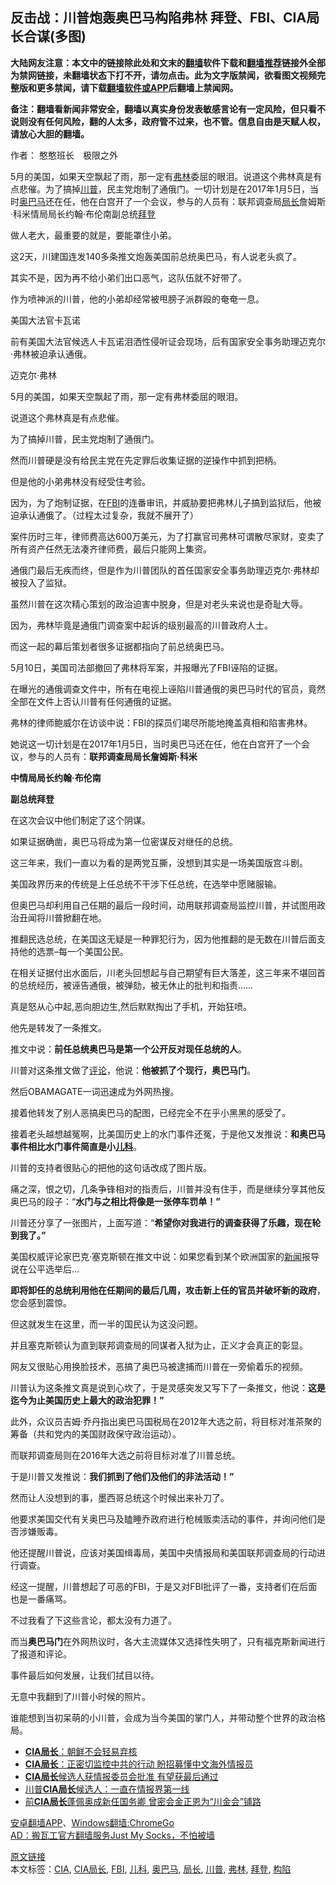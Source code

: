  <h2>反击战：川普炮轰奥巴马构陷弗林 拜登、FBI、CIA局长合谋(多图)</h2> <p class="notice"><b>大陆网友注意：本文中的链接除此处和文末的<a href="https://github.com/bannedbook/fanqiang" >翻墙</a>软件下载和<a href="https://github.com/killgcd/justmysocks/blob/master/README.md">翻墙推荐</a>链接外全部为禁网链接，未翻墙状态下打不开，请勿点击。此为文字版禁闻，欲看图文视频完整版和更多禁闻，请下载<a href="https://github.com/bannedbook/fanqiang">翻墙软件或APP</a>后翻墙上禁闻网。</p><p>备注：翻墙看新闻非常安全，翻墙以真实身份发表敏感言论有一定风险，但只看不说则没有任何风险，翻的人太多，政府管不过来，也不管。信息自由是天赋人权，请放心大胆的翻墙。</b></p>  <div class="entry"> <p>作者： 憨憨班长　极限之外</p> <p id="summary">5月的美国，如果天空飘起了雨，那一定有<a href="https://www.bannedbook.org/bnews/tag/%e5%bc%97%e6%9e%97/" class="st_tag internal_tag" rel="tag" title="标签 弗林 下的日志">弗林</a>委屈的眼泪。说道这个弗林真是有点悲催。为了搞掉<a href="https://www.bannedbook.org/bnews/tag/%e5%b7%9d%e6%99%ae/" class="st_tag internal_tag" rel="tag" title="标签 川普 下的日志">川普</a>，民主党炮制了通俄门。一切计划是在2017年1月5日，当时<a href="https://www.bannedbook.org/bnews/tag/%e5%a5%a5%e5%b7%b4%e9%a9%ac/" class="st_tag internal_tag" rel="tag" title="标签 奥巴马 下的日志">奥巴马</a>还在任，他在白宫开了一个会议，参与的人员有：联邦调查局<a href="https://www.bannedbook.org/bnews/tag/%E5%B1%80%E9%95%BF/" class="st_tag internal_tag" rel="tag" title="标签 局长 下的日志">局长</a>詹姆斯·科米情局局长约翰·布伦南副总统<a href="https://www.bannedbook.org/bnews/tag/%e6%8b%9c%e7%99%bb/" class="st_tag internal_tag" rel="tag" title="标签 拜登 下的日志">拜登</a></p> <p id="conimg">做人老大，最重要的就是，要能罩住小弟。</p> <p>这2天，川建国连发140多条推文炮轰美国前总统奥巴马，有人说老头疯了。</p> <p>其实不是，因为再不给小弟们出口恶气，这队伍就不好带了。</p> <p>作为喷神派的川普，他的小弟却经常被甩膀子派群殴的奄奄一息。</p> <p>美国大法官卡瓦诺</p> <p>前有美国大法官候选人卡瓦诺泪洒性侵听证会现场，后有国家安全事务助理迈克尔·弗林被迫承认通俄。</p> <p><strong></strong></p> <p>迈克尔·弗林</p> <p>5月的美国，如果天空飘起了雨，那一定有弗林委屈的眼泪。</p> <p>说道这个弗林真是有点悲催。</p> <p>为了搞掉川普，民主党炮制了通俄门。</p> <p>然而川普硬是没有给民主党在先定罪后收集证据的逆操作中抓到把柄。</p> <p>但是他的小弟弗林没有经受住考验。</p> <p>因为，为了炮制证据，在<a href="https://www.bannedbook.org/bnews/tag/fbi/" class="st_tag internal_tag" rel="tag" title="标签 FBI 下的日志">FBI</a>的连番审讯，并威胁要把弗林儿子搞到监狱后，他被迫承认通俄了。（过程太过复杂，我就不展开了）</p> <p>案件历时三年，律师费高达600万美元，为了打赢官司弗林可谓散尽家财，变卖了所有资产任然无法凑齐律师费，最后只能网上集资。</p> <p>通俄门最后无疾而终，但是作为川普团队的首任国家安全事务助理迈克尔·弗林却被投入了监狱。</p>  <p>虽然川普在这次精心策划的政治迫害中脱身，但是对老头来说也是奇耻大辱。</p> <p>因为，弗林毕竟是通俄门调查案中起诉的级别最高的川普政府人士。</p> <p>而这一起的幕后策划者很多证据都指向了前总统奥巴马。</p> <p>5月10日，美国司法部撤回了弗林将军案，并报曝光了FBI诬陷的证据。</p> <p>在曝光的通俄调查文件中，所有在电视上诬陷川普通俄的奥巴马时代的官员，竟然全部在文件上否认川普有任何通俄的证据。</p> <p>弗林的律师鲍威尔在访谈中说：FBI的探员们竭尽所能地掩盖真相和陷害弗林。</p> <p>她说这一切计划是在2017年1月5日，当时奥巴马还在任，他在白宫开了一个会议，参与的人员有：<strong>联邦调查局局长詹姆斯</strong><strong>·</strong><strong>科米</strong></p> <p><strong>中情局局长约翰</strong><strong>·</strong><strong>布伦南</strong></p> <p><strong>副总统拜登</strong></p> <p>在这次会议中他们制定了这个阴谋。</p> <p>如果证据确凿，奥巴马将成为第一位密谋反对继任的总统。</p> <p>这三年来，我们一直以为看的是两党互撕，没想到其实是一场美国版宫斗剧。</p> <p>美国政界历来的传统是上任总统不干涉下任总统，在选举中愿赌服输。</p> <p>但奥巴马却利用自己任期的最后一段时间，动用联邦调查局监控川普，并试图用政治丑闻将川普掀翻在地。</p> <p>推翻民选总统，在美国这无疑是一种罪犯行为，因为他推翻的是无数在川普后面支持他的选票–每一个美国公民。</p> <p>在相关证据付出水面后，川老头回想起与自己期望有巨大落差，这三年来不堪回首的总统经历，被诬告通俄，被弹劾，被无休止的批判和指责……</p> <p>真是怒从心中起,恶向胆边生,然后默默掏出了手机，开始狂喷。</p> <p>他先是转发了一条推文。</p>  <p>推文中说：<strong>前任总统奥巴马是第一个公开反对现任总统的人</strong>。</p> <p>川普对这条推文做了<span class='wp_keywordlink_affiliate'><a href="https://www.bannedbook.org/bnews/comments/" title="新闻评论" target="_blank">评论</a></span>，他说：<strong>他被抓了个现行，奥巴马门</strong>。</p> <p>然后OBAMAGATE一词迅速成为外网热搜。</p> <p><strong></strong></p> <p>接着他转发了别人恶搞奥巴马的配图，已经完全不在乎小黑黑的感受了。</p> <p><strong></strong></p> <p>接着老头越想越冤啊，比美国历史上的水门事件还冤，于是他又发推说：<strong>和奥巴马事件相比水门事件简直是小<a href="https://www.bannedbook.org/bnews/tag/%E5%84%BF%E7%A7%91/" class="st_tag internal_tag" rel="tag" title="标签 儿科 下的日志">儿科</a></strong>。</p> <p><strong></strong></p> <p>川普的支持者很贴心的把他的这句话改成了图片版。</p> <p><strong></strong></p> <p>痛之深，恨之切，几条争锋相对的指责后，川普并没有住手，而是继续分享其他反奥巴马的段子：“<strong>水门与之相比将像是一张停车罚单！</strong><strong>”</strong></p> <p><strong></strong></p> <p>川普还分享了一张图片，上面写道：“<strong>希望你对我进行的调查获得了乐趣，现在轮到我了。</strong><strong>”</strong></p> <p><strong></strong></p> <p>美国权威评论家巴克·塞克斯顿在推文中说：如果您看到某个欧洲国家的<span class='wp_keywordlink_affiliate'><a href="https://www.bannedbook.org/" title="新闻">新闻</a></span>报导说在公平选举后…</p> <p><strong>即将卸任的总统利用他在任期间的最后几周，攻击新上任的官员并破坏新的政府</strong>，您会感到震惊。</p> <p>但这就发生在这里，而一半的国民认为这没问题。</p> <p>并且塞克斯顿认为直到联邦调查局的同谋者入狱为止，正义才会真正的彰显。</p>  <p><strong></strong></p> <p>网友又很贴心用换脸技术，恶搞了奥巴马被逮捕而川普在一旁偷着乐的视频。</p> <p><strong></strong></p> <p>川普认为这条推文真是说到心坎了，于是灵感突发又写下了一条推文，他说：<strong>这是迄今为止美国历史上最大的政治犯罪！</strong><strong>”</strong></p> <p><strong></strong></p> <p>此外，众议员吉姆·乔丹指出奥巴马国税局在2012年大选之前，将目标对准茶聚的筹备（共和党内的美国财政保守政治运动）。</p> <p>而联邦调查局则在2016年大选之前将目标对准了川普总统。</p> <p>于是川普又发推说：<strong>我们抓到了他们及他们的非法活动！</strong><strong>”</strong></p> <p>然而让人没想到的事，墨西哥总统这个时候出来补刀了。</p> <p>他要求美国交代有关奥巴马及瞌睡乔政府进行枪械贩卖活动的事件，并询问他们是否涉嫌贩毒。</p> <p>他还提醒川普说，应该对美国缉毒局，美国中央情报局和美国联邦调查局的行动进行调查。</p> <p><strong></strong></p> <p>经这一提醒，川普想起了可恶的FBI，于是又对FBI批评了一番，支持者们在后面也是一番痛骂。</p> <p>不过我看了下这些言论，都太没有力道了。</p> <p>而当<strong>奥巴马门</strong>在外网热议时，各大主流媒体又选择性失明了，只有福克斯新闻进行了报道和评论。</p> <p><strong></strong></p> <p>事件最后如何发展，让我们拭目以待。</p> <p>无意中我翻到了川普小时候的照片。</p>  <p>谁能想到当初呆萌的小川普，会成为当今美国的掌门人，并带动整个世界的政治格局。</p> <ul class='op-related-articles' title='相关阅读'> <li><a href='https://www.bannedbook.org/bnews/cnnews/20180927/1003920.html' target='_blank'><b>CIA局长</b>：朝鲜不会轻易弃核</a></li> <li><a href='https://www.bannedbook.org/bnews/cnnews/20180925/1003197.html' target='_blank'><b>CIA局长</b>：正密切监控中共的行动 盼招募懂中文海外情报员</a></li> <li><a href='https://www.bannedbook.org/bnews/worldnews/usa/20180517/943106.html' target='_blank'><b>CIA局长</b>候选人获情报委员会批准 有望获最后通过</a></li> <li><a href='https://www.bannedbook.org/bnews/ssgc/20180511/940610.html' target='_blank'>川普<b>CIA局长</b>候选人：一直在情报界第一线</a></li> <li><a href='https://www.bannedbook.org/bnews/worldnews/usa/20180427/934280.html' target='_blank'>前<b>CIA局长</b>蓬佩奥成新任国务卿 曾密会金正恩为“川金会”铺路</a></li> </ul> <div class="texttj"> <a href="https://github.com/bannedbook/fanqiang/wiki/%E7%A6%81%E9%97%BB%E7%BD%91%E5%AE%89%E5%8D%93%E7%BF%BB%E5%A2%99%E6%96%B0%E9%97%BBAPP" target="_blank">安卓翻墙APP</a>、<a href="https://github.com/bannedbook/fanqiang/wiki/Chrome%E4%B8%80%E9%94%AE%E7%BF%BB%E5%A2%99%E5%8C%85" target="_blank">Windows翻墙:ChromeGo</a><br/> <a href="https://github.com/killgcd/justmysocks/blob/master/README.md" target="_blank">AD：搬瓦工官方翻墙服务Just My Socks，不怕被墙</a> </div><p><strong></strong></p><a name='sharetosocial'></a>         <div><a href='https://www.bannedbook.org/bnews/topimagenews/20200514/1328401.html'>原文链接</a></div>  </div><!--END ENTRY--> <div class="postfooter"> <div>本文标签：<a href="https://www.bannedbook.org/bnews/tag/cia/" rel="tag">CIA</a>, <a href="https://www.bannedbook.org/bnews/tag/CIA%E5%B1%80%E9%95%BF/" rel="tag">CIA局长</a>, <a href="https://www.bannedbook.org/bnews/tag/fbi/" rel="tag">FBI</a>, <a href="https://www.bannedbook.org/bnews/tag/%E5%84%BF%E7%A7%91/" rel="tag">儿科</a>, <a href="https://www.bannedbook.org/bnews/tag/%e5%a5%a5%e5%b7%b4%e9%a9%ac/" rel="tag">奥巴马</a>, <a href="https://www.bannedbook.org/bnews/tag/%E5%B1%80%E9%95%BF/" rel="tag">局长</a>, <a href="https://www.bannedbook.org/bnews/tag/%e5%b7%9d%e6%99%ae/" rel="tag">川普</a>, <a href="https://www.bannedbook.org/bnews/tag/%e5%bc%97%e6%9e%97/" rel="tag">弗林</a>, <a href="https://www.bannedbook.org/bnews/tag/%e6%8b%9c%e7%99%bb/" rel="tag">拜登</a>, <a href="https://www.bannedbook.org/bnews/tag/%E6%9E%84%E9%99%B7/" rel="tag">构陷</a></div>  </div><!--END POSTFOOTER--> 
